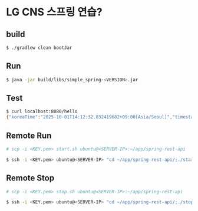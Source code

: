 # LG CNS 스프링 연습?

## build
```bash
$ ./gradlew clean bootJar
```

## Run
```bash
$ java -jar build/libs/simple_spring-<VERSION>.jar
```

## Test
```bash
$ curl localhost:8080/hello
{"koreaTime":"2025-10-01T14:12:32.832419682+09:00[Asia/Seoul]","timestamp":"1759295552832","message":"Hello, World!"}
```

## Remote Run
```bash
# scp -i <KEY.pem> start.sh ubuntu@<SERVER-IP>:~/app/spring-rest-api

$ ssh -i <KEY.pem> ubuntu@<SERVER-IP> "cd ~/app/spring-rest-api/;./start.sh"
```

## Remote Stop
```bash
# scp -i <KEY.pem> stop.sh ubuntu@<SERVER-IP>:~/app/spring-rest-api

$ ssh -i <KEY.pem> ubuntu@<SERVER-IP> "cd ~/app/spring-rest-api/;./stop.sh"
```

